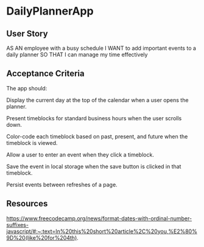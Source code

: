 # DailyPlannerApp

## User Story
AS AN employee with a busy schedule
I WANT to add important events to a daily planner
SO THAT I can manage my time effectively

## Acceptance Criteria
The app should:

Display the current day at the top of the calendar when a user opens the planner.

Present timeblocks for standard business hours when the user scrolls down.

Color-code each timeblock based on past, present, and future when the timeblock is viewed.

Allow a user to enter an event when they click a timeblock.

Save the event in local storage when the save button is clicked in that timeblock.

Persist events between refreshes of a page.


## Resources
https://www.freecodecamp.org/news/format-dates-with-ordinal-number-suffixes-javascript/#:~:text=In%20this%20short%20article%2C%20you,%E2%80%9D%20(like%20for%204th).